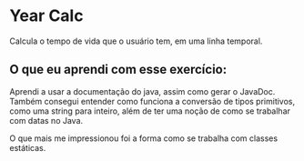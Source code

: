 # Year Calc
 Calcula o tempo de vida que o usuário tem, em uma linha temporal.

## O que eu aprendi com esse exercício:
Aprendi a usar a documentação do java, assim como gerar o JavaDoc. Também consegui entender como funciona a conversão de tipos primitivos, como uma string para inteiro, além de ter uma noção de como se trabalhar com datas no Java.

O que mais me impressionou foi a forma como se trabalha com classes estáticas.
